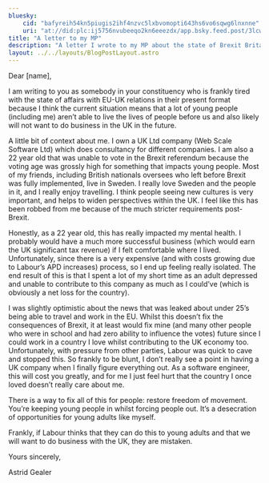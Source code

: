 ```yaml
---
bluesky:
    cid: "bafyreih54kn5piugis2ihf4nzvc5lxbvomopti643hs6vo6sqwg6lnxnne"
    uri: "at://did:plc:ij5756nvubeeqo2kn6eeezdx/app.bsky.feed.post/3lcw6nocoav2b"
title: "A letter to my MP"
description: "A letter I wrote to my MP about the state of Brexit Britain and the impact on me"
layout: ../../layouts/BlogPostLayout.astro
---
```


Dear [name],

I am writing to you as somebody in your constituency who is frankly tired with the state of affairs with EU-UK relations in their present format because I think the current situation means that a lot of young people (including me) aren’t able to live the lives of people before us and also likely will not want to do business in the UK in the future.

A little bit of context about me. I own a UK Ltd company (Web Scale Software Ltd) which does consultancy for different companies. I am also a 22 year old that was unable to vote in the Brexit referendum because the voting age was grossly high for something that impacts young people. Most of my friends, including British nationals oversees who left before Brexit was fully implemented, live in Sweden. I really love Sweden and the people in it, and I really enjoy travelling. I think people seeing new cultures is very important, and helps to widen perspectives within the UK. I feel like this has been robbed from me because of the much stricter requirements post-Brexit.

Honestly, as a 22 year old, this has really impacted my mental health. I probably would have a much more successful business (which would earn the UK significant tax revenue) if I felt comfortable where I lived. Unfortunately, since there is a very expensive (and with costs growing due to Labour’s APD increases) process, so I end up feeling really isolated. The end result of this is that I spent a lot of my short time as an adult depressed and unable to contribute to this company as much as I could’ve (which is obviously a net loss for the country).

I was slightly optimistic about the news that was leaked about under 25’s being able to travel and work in the EU. Whilst this doesn’t fix the consequences of Brexit, it at least would fix mine (and many other people who were in school and had zero ability to influence the votes) future since I could work in a country I love whilst contributing to the UK economy too. Unfortunately, with pressure from other parties, Labour was quick to cave and stopped this. So frankly to be blunt, I don’t really see a point in having a UK company when I finally figure everything out. As a software engineer, this will cost you greatly, and for me I just feel hurt that the country I once loved doesn’t really care about me.

There is a way to fix all of this for people: restore freedom of movement. You’re keeping young people in whilst forcing people out. It’s a desecration of opportunities for young adults like myself.

Frankly, if Labour thinks that they can do this to young adults and that we will want to do business with the UK, they are mistaken.

Yours sincerely,

Astrid Gealer
